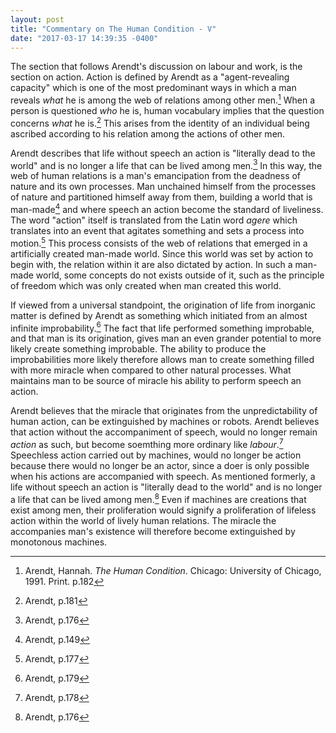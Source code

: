 ```yaml
---
layout: post
title: "Commentary on The Human Condition - V"
date: "2017-03-17 14:39:35 -0400"
---
```


The section that follows Arendt's discussion on labour and work, is the section on action. Action is defined by Arendt as a "agent-revealing capacity" which is one of the most predominant ways in which a man reveals *what* he is among the web of relations among other men.[^1] When a person is questioned *who* he is, human vocabulary implies that the question concerns *what* he is.[^2] This arises from the identity of an individual   being ascribed according to his relation among the actions of other men.

Arendt describes that life without speech an action is "literally dead to the world" and is no longer a life that can be lived among men.[^3] In this way, the web of human relations is a man's emancipation from the deadness of nature and its own processes. Man unchained himself from the processes of nature and partitioned himself away from them, building a world that is man-made[^4] and where speech an action become the standard of liveliness. The word "action" itself is translated from the Latin word *agere* which translates into an event that agitates something and sets a process into motion.[^5] This process consists of the web of relations that emerged in a artificially created man-made world. Since this world was set by action to begin with, the relation within it are also dictated by action. In such a man-made world, some concepts do not exists outside of it, such as the principle of freedom which was only created when man created this world.

If viewed from a universal standpoint, the origination of life from inorganic matter is defined by Arendt as something which initiated from an almost infinite improbability.[^6] The fact that life performed something improbable, and that man is its origination, gives man an even grander potential to more likely create something improbable. The ability to produce the improbabilities more likely therefore allows man to create something filled with more miracle when compared to other natural processes. What maintains man to be source of miracle his ability to perform speech an action.

Arendt believes that the miracle that originates from the unpredictability of human action, can be extinguished by machines or robots. Arendt believes that action without the accompaniment of speech, would no longer remain *action* as such, but become soemthing more ordinary like *labour*.[^7] Speechless action carried out by machines, would no longer be action because there would no longer be an actor, since a doer is only possible when his actions are accompanied with speech. As mentioned formerly, a life without speech an action is "literally dead to the world" and is no longer a life that can be lived among men.[^8] Even if machines are creations that exist among men, their proliferation would signify a proliferation of lifeless action within the world of lively human relations. The miracle the accompanies man's existence will therefore become extinguished by monotonous machines.

[^1]: Arendt, Hannah. *The Human Condition*. Chicago: University of Chicago, 1991. Print. p.182
[^2]: Arendt, p.181
[^3]: Arendt, p.176
[^4]: Arendt, p.149
[^5]: Arendt, p.177
[^6]: Arendt, p.179
[^7]: Arendt, p.178
[^8]: Arendt, p.176

